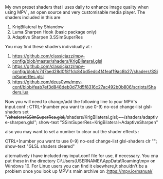 My own preset shaders that i uses daily to enhance image quality when using MPV , an open source and very customisable media player.
The shaders included in this are 
  1. KrigBilateral by Shiandow
  2. Luma Sharpen Hook (basic package only)
  3. Adaptive Sharpen
  3.SSimSuperRes
  
You may find these shaders individually at :
 1. https://github.com/classicjazz/mpv-config/blob/master/shaders/KrigBilateral.glsl
 2. https://github.com/classicjazz/mpv-config/blob/c747aed28d0f811dc84bd5edc4f4feaf19ac8b27/shaders/SSimSuperRes.glsl
 3. https://github.com/deus0ww/mpv-conf/blob/feab7ef3d848deb0d77d5f8316c27ac492b0b806/scripts/Shaders.lua
  


Now you will need to change/add the following line to your MPV's input.conf : 
CTRL+(number you want to use 0-9) no-osd change-list glsl-shaders set "~~/shaders/SSimSuperRes.glsl;~~/shaders/KrigBilateral.glsl;~~/shaders/adaptive-sharpen.glsl"; show-text "SSimSuperRes+KrigBilateral+AdaptiveSharpen"

also you may want to set a number to clear out the shader effects :

CTRL+(number you want to use 0-9) no-osd change-list glsl-shaders clr ""; show-text "GLSL shaders cleared"

alternatively i have included my input.conf file for use, if necessary.  You cna put these in the directory C:\Users\(USERNAME)\AppData\Roaming\mpv  on 
Windows 10. For Linux users you can find it elsewhere,it shouldn't be a problem once you look up MPV's main archive on :https://mpv.io/manual/
